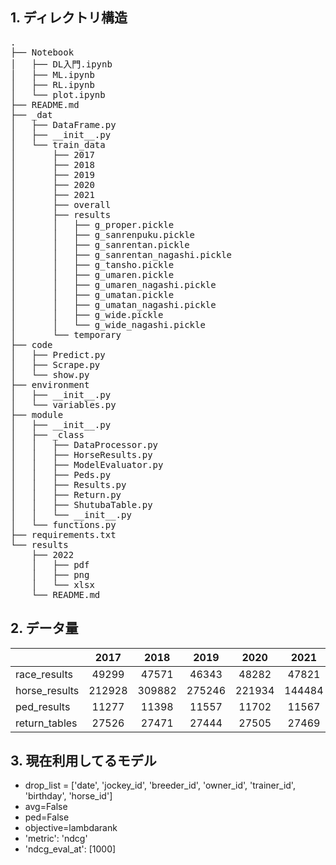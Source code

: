## 1. ディレクトリ構造
<pre>
.
├── Notebook
│   ├── DL入門.ipynb
│   ├── ML.ipynb
│   ├── RL.ipynb
│   └── plot.ipynb
├── README.md
├── _dat
│   ├── DataFrame.py
│   ├── __init__.py
│   └── train_data
│       ├── 2017
│       ├── 2018
│       ├── 2019
│       ├── 2020
│       ├── 2021
│       ├── overall
│       ├── results
│       │   ├── g_proper.pickle
│       │   ├── g_sanrenpuku.pickle
│       │   ├── g_sanrentan.pickle
│       │   ├── g_sanrentan_nagashi.pickle
│       │   ├── g_tansho.pickle
│       │   ├── g_umaren.pickle
│       │   ├── g_umaren_nagashi.pickle
│       │   ├── g_umatan.pickle
│       │   ├── g_umatan_nagashi.pickle
│       │   ├── g_wide.pickle
│       │   └── g_wide_nagashi.pickle
│       └── temporary
├── code
│   ├── Predict.py
│   ├── Scrape.py
│   └── show.py
├── environment
│   ├── __init__.py
│   └── variables.py
├── module
│   ├── __init__.py
│   ├── _class
│   │   ├── DataProcessor.py
│   │   ├── HorseResults.py
│   │   ├── ModelEvaluator.py
│   │   ├── Peds.py
│   │   ├── Results.py
│   │   ├── Return.py
│   │   ├── ShutubaTable.py
│   │   └── __init__.py
│   └── functions.py
├── requirements.txt
└── results
    ├── 2022
    │   ├── pdf
    │   ├── png
    │   └── xlsx
    └── README.md
</pre>

## 2. データ量

|               |   2017   |   2018   |   2019   |   2020   |   2021   |   2022   | 
| ------------- | :------: | :------: | :------: | :------: | :------: | :------: | 
| race_results  |   49299  |   47571  |   46343  |   48282  |   47821  |          | 
| horse_results |  212928  |  309882  |  275246  |  221934  |  144484  |          | 
| ped_results   |   11277  |   11398  |   11557  |   11702  |   11567  |          | 
| return_tables |   27526  |   27471  |   27444  |   27505  |   27469  |          | 

## 3. 現在利用してるモデル
* drop_list = ['date', 'jockey_id', 'breeder_id', 'owner_id', 'trainer_id', 'birthday', 'horse_id']
* avg=False
* ped=False
* objective=lambdarank
* 'metric': 'ndcg'
* 'ndcg_eval_at': [1000]